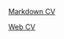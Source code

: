 [Markdown CV](https://knnfmx.github.io/rsschool-cv/cv)

[Web CV](https://knnfmx.github.io/rsschool-cv)
